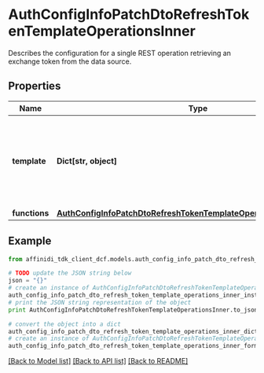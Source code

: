 # AuthConfigInfoPatchDtoRefreshTokenTemplateOperationsInner

Describes the configuration for a single REST operation retrieving an exchange token from the data source.

## Properties

| Name          | Type                                                                                                                                            | Description                                                                         | Notes      |
| ------------- | ----------------------------------------------------------------------------------------------------------------------------------------------- | ----------------------------------------------------------------------------------- | ---------- |
| **template**  | **Dict[str, object]**                                                                                                                           | An object which defines the REST operation as well as the URL to issue the request. | [optional] |
| **functions** | [**AuthConfigInfoPatchDtoRefreshTokenTemplateOperationsInnerFunctions**](AuthConfigInfoPatchDtoRefreshTokenTemplateOperationsInnerFunctions.md) |                                                                                     | [optional] |

## Example

```python
from affinidi_tdk_client_dcf.models.auth_config_info_patch_dto_refresh_token_template_operations_inner import AuthConfigInfoPatchDtoRefreshTokenTemplateOperationsInner

# TODO update the JSON string below
json = "{}"
# create an instance of AuthConfigInfoPatchDtoRefreshTokenTemplateOperationsInner from a JSON string
auth_config_info_patch_dto_refresh_token_template_operations_inner_instance = AuthConfigInfoPatchDtoRefreshTokenTemplateOperationsInner.from_json(json)
# print the JSON string representation of the object
print AuthConfigInfoPatchDtoRefreshTokenTemplateOperationsInner.to_json()

# convert the object into a dict
auth_config_info_patch_dto_refresh_token_template_operations_inner_dict = auth_config_info_patch_dto_refresh_token_template_operations_inner_instance.to_dict()
# create an instance of AuthConfigInfoPatchDtoRefreshTokenTemplateOperationsInner from a dict
auth_config_info_patch_dto_refresh_token_template_operations_inner_form_dict = auth_config_info_patch_dto_refresh_token_template_operations_inner.from_dict(auth_config_info_patch_dto_refresh_token_template_operations_inner_dict)
```

[[Back to Model list]](../README.md#documentation-for-models) [[Back to API list]](../README.md#documentation-for-api-endpoints) [[Back to README]](../README.md)
